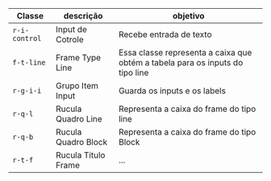 |Classe|descrição|objetivo|
|--|--|--|
|`r-i-control`|Input de Cotrole|Recebe entrada de texto|
|`f-t-line`|Frame Type Line| Essa classe representa a caixa que obtém a tabela para os inputs do tipo line|
|`r-g-i-i`|Grupo Item Input|Guarda os inputs e os labels|
|`r-q-l`|Rucula Quadro Line|Representa a caixa do frame do tipo line|
|`r-q-b`|Rucula Quadro Block|Representa a caixa do frame do tipo Block|
|`r-t-f`|Rucula Titulo Frame|...|

